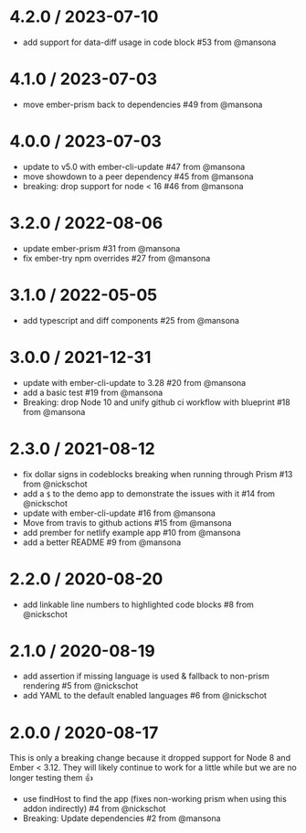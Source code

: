 4.2.0 / 2023-07-10
==================

* add support for data-diff usage in code block #53 from @mansona

4.1.0 / 2023-07-03
==================

* move ember-prism back to dependencies #49 from @mansona

4.0.0 / 2023-07-03
==================

* update to v5.0 with ember-cli-update #47 from @mansona
* move showdown to a peer dependency #45 from @mansona
* breaking: drop support for node &lt; 16 #46 from @mansona

3.2.0 / 2022-08-06
==================
* update ember-prism #31 from @mansona
* fix ember-try npm overrides #27 from @mansona

3.1.0 / 2022-05-05
==================
* add typescript and diff components #25 from @mansona

3.0.0 / 2021-12-31
==================

  * update with ember-cli-update to 3.28 #20 from @mansona
  * add a basic test #19 from @mansona
  * Breaking: drop Node 10 and unify github ci workflow with blueprint #18 from @mansona

2.3.0 / 2021-08-12
==================

  * fix dollar signs in codeblocks breaking when running through Prism #13 from @nickschot
  * add a `$` to the demo app to demonstrate the issues with it #14 from @nickschot
  * update with ember-cli-update #16 from @mansona
  * Move from travis to github actions #15 from @mansona
  * add prember for netlify example app #10 from @mansona
  * add a better README #9 from @mansona

2.2.0 / 2020-08-20
==================

  * add linkable line numbers to highlighted code blocks #8 from @nickschot

2.1.0 / 2020-08-19
==================

  * add assertion if missing language is used & fallback to non-prism rendering #5 from @nickschot
  * add YAML to the default enabled languages #6 from @nickschot

2.0.0 / 2020-08-17
==================

This is only a breaking change because it dropped support for Node 8 and Ember < 3.12. They will likely continue to work for a little while but we are no longer testing them 👍

  * use findHost to find the app (fixes non-working prism when using this addon indirectly) #4 from @nickschot
  * Breaking: Update dependencies #2 from @mansona
